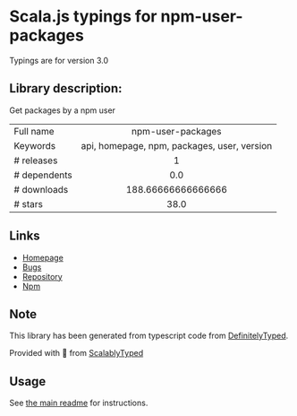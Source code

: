 
# Scala.js typings for npm-user-packages

Typings are for version 3.0

## Library description:
Get packages by a npm user

|                    |                 |
| ------------------ | :-------------: |
| Full name          | npm-user-packages |
| Keywords           | api, homepage, npm, packages, user, version |
| # releases         | 1 |
| # dependents       | 0.0 |
| # downloads        | 188.66666666666666 |
| # stars            | 38.0 |

## Links
- [Homepage](https://github.com/kevva/npm-user-packages#readme)
- [Bugs](https://github.com/kevva/npm-user-packages/issues)
- [Repository](https://github.com/kevva/npm-user-packages)
- [Npm](https://www.npmjs.com/package/npm-user-packages)
    


## Note
This library has been generated from typescript code from [DefinitelyTyped](https://definitelytyped.org).

Provided with :purple_heart: from [ScalablyTyped](https://github.com/oyvindberg/ScalablyTyped)

## Usage
See [the main readme](../../readme.md) for instructions.


